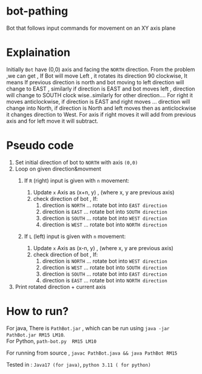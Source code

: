 # bot-pathing
Bot that follows input commands for movement on an XY  axis plane  
# Explaination 
Initially `Bot` have (0,0) axis and facing the `NORTH` direction. From the problem ,we can get , If Bot will move Left , it rotates its direction 90 clockwise, It means If previous direction is north and bot moving to left direction will change to EAST , similarly if direction is EAST and bot moves left , direction will change to SOUTH clock wise..similarly for other direction....
For right it moves anticlockwise, if direction is EAST and right moves ... direction will change into North, if direction is North and left moves then as anticlockwise it changes direction to West.
For axis if right moves it will add from previous axis and for left move it will subtract.  

# Pseudo code 
1. Set initial direction of bot to `NORTH` with axis `(0,0)`
2. Loop on given direction&movment
   1. If `R` (right) input  is given with `n` movement:
      1. Update `x` Axis as (x+n, y) , (where x, y are previous axis)
	  2. check direction of bot , If: 
		  1. direction is `NORTH` ... rotate bot into `EAST direction`
		  2. direction is `EAST` ... rotate bot into `SOUTH direction`
		  3. direction is `SOUTH` ... rotate bot into `WEST direction`
		  4. direction is `WEST` ... rotate bot into `NORTH direction`

   2. If `L` (left) input  is given with `n` movement:
      1. Update `x` Axis as (x-n, y) , (where x, y are previous axis)
	  2. check direction of bot , If: 
		  1. direction is `NORTH` ... rotate bot into `WEST direction`
		  2. direction is `WEST` ... rotate bot into `SOUTH direction`
		  3. direction is `SOUTH` ... rotate bot into `EAST direction`
		  4. direction is `EAST` ... rotate bot into `NORTH direction`
3. Print rotated direction + current axis
# How to run?

For java, There is `PathBot.jar` , which can be run using `java -jar PathBot.jar RM15 LM10`. <br>
For Python, `path-bot.py  RM15 LM10`

For running from source , `javac PathBot.java && java PathBot RM15`

Tested in : `Java17 (for java)`, `python 3.11 ( for python)`
